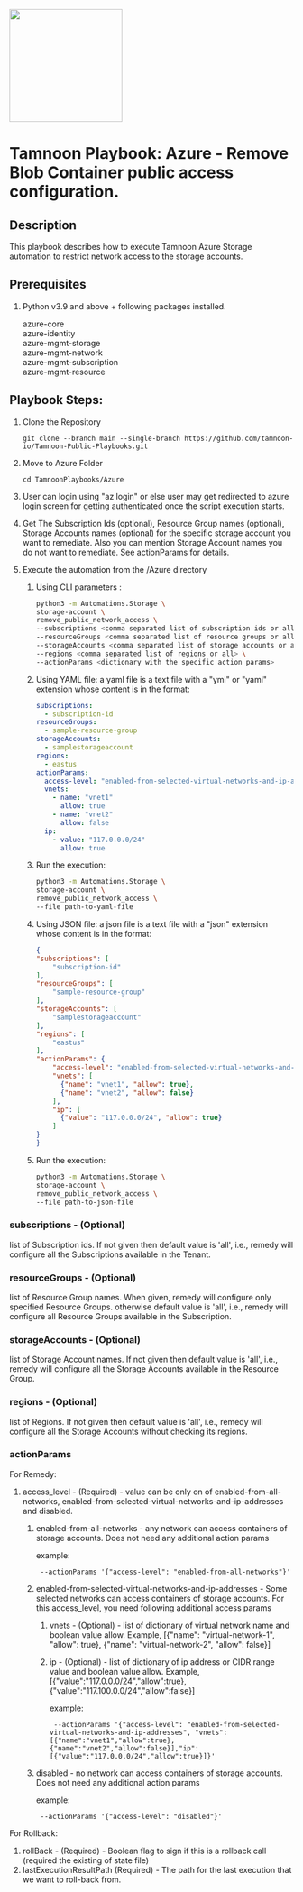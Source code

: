 
[comment]: <> (This is a readonly file, do not edit directly, to change update the storage_account_remove_public_network_access.json)
<img src='../../../../TamnoonPlaybooks/images/icons/Tamnoon.png' width = '200' />

# Tamnoon Playbook: Azure - Remove Blob Container public access configuration.

## Description

This playbook describes how to execute Tamnoon Azure Storage automation to restrict network access to the storage accounts.  
## Prerequisites
1. Python v3.9  and above + following packages installed.

	azure-core  
	  azure-identity  
	  azure-mgmt-storage  
	  azure-mgmt-network  
	  azure-mgmt-subscription  
	  azure-mgmt-resource  
## Playbook Steps: 


1. Clone the Repository
	``````
	git clone --branch main --single-branch https://github.com/tamnoon-io/Tamnoon-Public-Playbooks.git
	``````

2. Move to Azure Folder
	``````
	cd TamnoonPlaybooks/Azure
	``````

3. User can login using "az login" or else user may get redirected to azure login screen for getting authenticated once the script execution starts.

4. Get The Subscription Ids (optional), Resource Group names (optional), Storage Accounts names (optional) for the specific storage account you want to remediate. Also you can mention Storage Account names you do not want to remediate. See actionParams for details.

5. Execute the automation from the /Azure directory

	1. Using CLI parameters :
		``````sh
		python3 -m Automations.Storage \
		storage-account \
		remove_public_network_access \
		--subscriptions <comma separated list of subscription ids or all> \
		--resourceGroups <comma separated list of resource groups or all> \
		--storageAccounts <comma separated list of storage accounts or all> \
		--regions <comma separated list of regions or all> \
		--actionParams <dictionary with the specific action params>
		
		``````

	2. Using YAML file: a yaml file is a text file with a "yml" or "yaml" extension whose content is in the format:
		``````yaml
		subscriptions:
		  - subscription-id
		resourceGroups:
		  - sample-resource-group
		storageAccounts:
		  - samplestorageaccount
		regions:
		  - eastus
		actionParams:
		  access-level: "enabled-from-selected-virtual-networks-and-ip-addresses"
		  vnets:
		    - name: "vnet1"
		      allow: true
		    - name: "vnet2"
		      allow: false
		  ip:
		    - value: "117.0.0.0/24"
		      allow: true
		``````

	3. Run the execution:
		``````sh
		python3 -m Automations.Storage \
		storage-account \
		remove_public_network_access \
		--file path-to-yaml-file
		``````

	4. Using JSON file: a json file is a text file with a "json" extension whose content is in the format:
		``````json
		{
		"subscriptions": [
		    "subscription-id"
		],
		"resourceGroups": [
		    "sample-resource-group"
		],
		"storageAccounts": [
		    "samplestorageaccount"
		],
		"regions": [
		    "eastus"
		],
		"actionParams": {
		    "access-level": "enabled-from-selected-virtual-networks-and-ip-addresses",
		    "vnets": [
		      {"name": "vnet1", "allow": true},
		      {"name": "vnet2", "allow": false}
		    ],
		    "ip": [
		      {"value": "117.0.0.0/24", "allow": true}
		    ]
		}
		}
		
		``````

	5. Run the execution:
		``````sh
		python3 -m Automations.Storage \
		storage-account \
		remove_public_network_access \
		--file path-to-json-file
		``````
### subscriptions - (Optional)
list of Subscription ids. If not given then default value is 'all', i.e., remedy will configure all the Subscriptions available in the Tenant.
### resourceGroups - (Optional)
list of Resource Group names. When given, remedy will configure only specified Resource Groups. otherwise default value is 'all', i.e., remedy will configure all Resource Groups available in the Subscription.
### storageAccounts - (Optional)
list of Storage Account names. If not given then default value is 'all', i.e., remedy will configure all the Storage Accounts available in the Resource Group.
### regions - (Optional)
list of Regions. If not given then default value is 'all', i.e., remedy will configure all the Storage Accounts without checking its regions.
### actionParams
For Remedy:
1. access_level - (Required) - value can be only on of enabled-from-all-networks,
    enabled-from-selected-virtual-networks-and-ip-addresses and disabled.

    1. enabled-from-all-networks - any network can access containers of storage accounts. Does not need
        any additional action params

        example:

            --actionParams '{"access-level": "enabled-from-all-networks"}'
    2. enabled-from-selected-virtual-networks-and-ip-addresses  -   Some selected networks can access 
        containers of storage accounts. 
            For this access_level, you need following additional access params
        
        1. vnets - (Optional) - list of dictionary of virtual network name and boolean value allow.
            Example, [{"name": "virtual-network-1", "allow": true}, {"name": "virtual-network-2", "allow": false}]
        2. ip - (Optional) - list of dictionary of ip address or CIDR range value and boolean value allow.
            Example, [{"value":"117.0.0.0/24","allow":true}, {"value":"117.100.0.0/24","allow":false}]
            
            example:

                --actionParams '{"access-level": "enabled-from-selected-virtual-networks-and-ip-addresses", "vnets":[{"name":"vnet1","allow":true},{"name":"vnet2","allow":false}],"ip":[{"value":"117.0.0.0/24","allow":true}]}'
    3. disabled - no network can access containers of storage accounts. Does not need
        any additional action params

        example:

            --actionParams '{"access-level": "disabled"}'

For Rollback:
1. rollBack - (Required) - Boolean flag to sign if this is a rollback call (required the existing of state file)
2. lastExecutionResultPath (Required) - The path for the last execution that we want to roll-back from.

